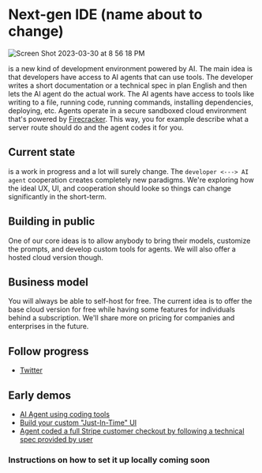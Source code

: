 # Next-gen IDE (name about to change)

![Screen Shot 2023-03-30 at 8 56 18 PM](https://user-images.githubusercontent.com/5136688/228936729-c1ae45b0-9199-4aae-bb3b-837b97e8176a.png)

<NAME> is a new kind of development environment powered by AI. The main idea is that developers have access to AI agents that can use tools. The developer writes a short documentation or a technical spec in plan English and then lets the AI agent do the actual work. The AI agents have access to tools like writing to a file, running code, running commands, installing dependencies, deploying, etc. Agents operate in a secure sandboxed cloud environment that's powered by [Firecracker](https://github.com/firecracker-microvm/firecracker/). This way, you for example describe what a server route should do and the agent codes it for you.

## Current state
<NAME> is a work in progress and a lot will surely change. The `developer <---> AI agent` cooperation creates completely new paradigms. We're exploring how the ideal UX, UI, and cooperation should looke so things can change significantly in the short-term.

## Building in public
One of our core ideas is to allow anybody to bring their models, customize the prompts, and develop custom tools for agents. We will also offer a hosted cloud version though.

## Business model
You will always be able to self-host <NAME> for free. The current idea is to offer the base cloud version for free while having some features for individuals behind a subscription. We'll share more on pricing for companies and enterprises in the future.

## Follow progress
- [Twitter](https://twitter.com/mlejva)

## Early demos
- [AI Agent using coding tools](https://twitter.com/mlejva/status/1636103084802822151)
- [Build your custom "Just-In-Time" UI](https://twitter.com/mlejva/status/1641151421830529042)
- [Agent coded a full Stripe customer checkout by following a technical spec provided by user](https://twitter.com/mlejva/status/1641072535163875330)

### Instructions on how to set it up locally coming soon
